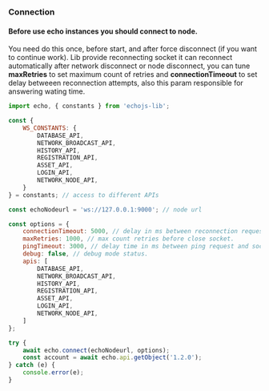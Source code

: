 ### Connection

#### Before use echo instances you should connect to node.
You need do this once, before start, and after force disconnect (if you want to continue work).
Lib provide reconnecting socket it can reconnect automatically after network disconnect or node disconnect, you can tune **maxRetries**  to set maximum count of retries and **connectionTimeout** to set delay betweeen reconnection attempts, also this param responsible for answering wating time.

```javascript
import echo, { constants } from 'echojs-lib';

const { 
    WS_CONSTANTS: { 
        DATABASE_API,
        NETWORK_BROADCAST_API,
        HISTORY_API,
        REGISTRATION_API,
        ASSET_API,
        LOGIN_API,
        NETWORK_NODE_API,
    } 
} = constants; // access to different APIs

const echoNodeurl = 'ws://127.0.0.1:9000'; // node url

const options = {
    connectionTimeout: 5000, // delay in ms between reconnection requests, default call delay before reject it.
    maxRetries: 1000, // max count retries before close socket.
    pingTimeout: 3000, // delay time in ms between ping request and socket disconnect.
    debug: false, // debug mode status.
    apis: [
        DATABASE_API,
        NETWORK_BROADCAST_API,
        HISTORY_API,
        REGISTRATION_API,
        ASSET_API,
        LOGIN_API,
        NETWORK_NODE_API,
    ]
};

try {
    await echo.connect(echoNodeurl, options);
    const account = await echo.api.getObject('1.2.0');
} catch (e) {
    console.error(e);
}